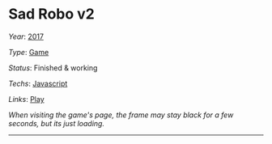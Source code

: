 # Sad Robo v2
*Year*: [2017](../Timeline/2017.md)

*Type*: [Game](./Games.md)

*Status*: Finished & working

*Techs*: [Javascript](../Techs/Javascript.md)

*Links*: [Play](https://anicetngrt.itch.io/sadrobots)

*When visiting the game's page, the frame may stay black for a few seconds, but its just loading.*

---